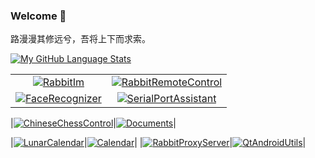 ### Welcome 👋

路漫漫其修远兮，吾将上下而求索。

[![My GitHub Language Stats](https://github-readme-stats.vercel.app/api?username=KangLin&show_icons=true&count_private=true&theme=tokyonight&hide_border=true)](https://github.com/KangLin)

|      |      |
|:----:|:----:|
|[![RabbitIm](https://github-readme-stats.vercel.app/api/pin/?username=KangLin&repo=RabbitRemoteControl)](https://github.com/KangLin/RabbitIm)|[![RabbitRemoteControl](https://github-readme-stats.vercel.app/api/pin/?username=KangLin&repo=RabbitRemoteControl)](https://github.com/KangLin/RabbitRemoteControl)|
|[![FaceRecognizer](https://github-readme-stats.vercel.app/api/pin/?username=KangLin&repo=RabbitRemoteControl)](https://github.com/KangLin/FaceRecognizer)|[![SerialPortAssistant](https://github-readme-stats.vercel.app/api/pin/?username=KangLin&repo=RabbitRemoteControl)](https://github.com/KangLin/SerialPortAssistant)|

|[![ChineseChessControl](https://github-readme-stats.vercel.app/api/pin/?username=KangLin&repo=RabbitRemoteControl)](https://github.com/KangLin/ChineseChessControl)|[![Documents](https://github-readme-stats.vercel.app/api/pin/?username=KangLin&repo=RabbitRemoteControl)](https://github.com/KangLin/Documents)|

|[![LunarCalendar](https://github-readme-stats.vercel.app/api/pin/?username=KangLin&repo=RabbitRemoteControl)](https://github.com/KangLin/LunarCalendar)|[![Calendar](https://github-readme-stats.vercel.app/api/pin/?username=KangLin&repo=RabbitRemoteControl)](https://github.com/KangLin/Calendar)|
|[![RabbitProxyServer](https://github-readme-stats.vercel.app/api/pin/?username=KangLin&repo=RabbitRemoteControl)](https://github.com/KangLin/RabbitProxyServer)|[![QtAndroidUtils](https://github-readme-stats.vercel.app/api/pin/?username=KangLin&repo=RabbitRemoteControl)](https://github.com/KangLin/QtAndroidUtils)|

<!--

[![My GitHub Language Stats](https://github-readme-stats.vercel.app/api/top-langs/?username=KangLin&langs_count=5&theme=tokyonight)](https://github.com/KangLin)


**KangLin/KangLin** is a ✨ _special_ ✨ repository because its `README.md` (this file) appears on your GitHub profile.

Here are some ideas to get you started:

- 🔭 I’m currently working on ...
- 🌱 I’m currently learning ...
- 👯 I’m looking to collaborate on ...
- 🤔 I’m looking for help with ...
- 💬 Ask me about ...
- 📫 How to reach me: ...
- 😄 Pronouns: ...
- ⚡ Fun fact: ...
-->
